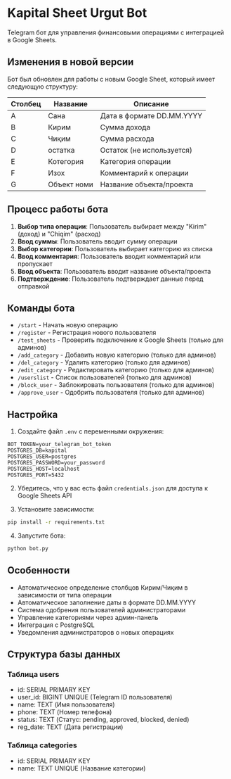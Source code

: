 # Kapital Sheet Urgut Bot

Telegram бот для управления финансовыми операциями с интеграцией в Google Sheets.

## Изменения в новой версии

Бот был обновлен для работы с новым Google Sheet, который имеет следующую структуру:

| Столбец | Название | Описание |
|---------|----------|----------|
| A | Сана | Дата в формате DD.MM.YYYY |
| B | Кирим | Сумма дохода |
| C | Чиқим | Сумма расхода |
| D | остатка | Остаток (не используется) |
| E | Котегория | Категория операции |
| F | Изох | Комментарий к операции |
| G | Объект номи | Название объекта/проекта |

## Процесс работы бота

1. **Выбор типа операции**: Пользователь выбирает между "Kirim" (доход) и "Chiqim" (расход)
2. **Ввод суммы**: Пользователь вводит сумму операции
3. **Выбор категории**: Пользователь выбирает категорию из списка
4. **Ввод комментария**: Пользователь вводит комментарий или пропускает
5. **Ввод объекта**: Пользователь вводит название объекта/проекта
6. **Подтверждение**: Пользователь подтверждает данные перед отправкой

## Команды бота

- `/start` - Начать новую операцию
- `/register` - Регистрация нового пользователя
- `/test_sheets` - Проверить подключение к Google Sheets (только для админов)
- `/add_category` - Добавить новую категорию (только для админов)
- `/del_category` - Удалить категорию (только для админов)
- `/edit_category` - Редактировать категорию (только для админов)
- `/userslist` - Список пользователей (только для админов)
- `/block_user` - Заблокировать пользователя (только для админов)
- `/approve_user` - Одобрить пользователя (только для админов)

## Настройка

1. Создайте файл `.env` с переменными окружения:
```env
BOT_TOKEN=your_telegram_bot_token
POSTGRES_DB=kapital
POSTGRES_USER=postgres
POSTGRES_PASSWORD=your_password
POSTGRES_HOST=localhost
POSTGRES_PORT=5432
```

2. Убедитесь, что у вас есть файл `credentials.json` для доступа к Google Sheets API

3. Установите зависимости:
```bash
pip install -r requirements.txt
```

4. Запустите бота:
```bash
python bot.py
```

## Особенности

- Автоматическое определение столбцов Кирим/Чиқим в зависимости от типа операции
- Автоматическое заполнение даты в формате DD.MM.YYYY
- Система одобрения пользователей администраторами
- Управление категориями через админ-панель
- Интеграция с PostgreSQL
- Уведомления администраторов о новых операциях

## Структура базы данных

### Таблица users
- id: SERIAL PRIMARY KEY
- user_id: BIGINT UNIQUE (Telegram ID пользователя)
- name: TEXT (Имя пользователя)
- phone: TEXT (Номер телефона)
- status: TEXT (Статус: pending, approved, blocked, denied)
- reg_date: TEXT (Дата регистрации)

### Таблица categories
- id: SERIAL PRIMARY KEY
- name: TEXT UNIQUE (Название категории)
